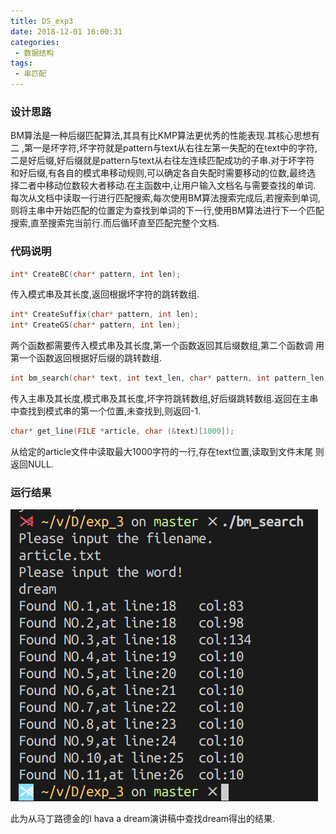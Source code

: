 ```yaml
---
title: DS_exp3
date: 2018-12-01 16:00:31
categories:
 - 数据结构
tags:
 - 串匹配
---
```

### 设计思路
<!--more-->

BM算法是一种后缀匹配算法,其具有比KMP算法更优秀的性能表现.其核心思想有二
,第一是坏字符,坏字符就是pattern与text从右往左第一失配的在text中的字符,
二是好后缀,好后缀就是pattern与text从右往左连续匹配成功的子串.对于坏字符
和好后缀,有各自的模式串移动规则,可以确定各自失配时需要移动的位数,最终选
择二者中移动位数较大者移动.在主函数中,让用户输入文档名与需要查找的单词.
每次从文档中读取一行进行匹配搜索,每次使用BM算法搜索完成后,若搜索到单词,
则将主串中开始匹配的位置定为查找到单词的下一行,使用BM算法进行下一个匹配
搜索,直至搜索完当前行.而后循环直至匹配完整个文档.
### 代码说明
```cpp
int* CreateBC(char* pattern, int len);
```
传入模式串及其长度,返回根据坏字符的跳转数组.
```cpp
int* CreateSuffix(char* pattern, int len);
int* CreateGS(char* pattern, int len);
```
两个函数都需要传入模式串及其长度,第一个函数返回其后缀数组,第二个函数调
用第一个函数返回根据好后缀的跳转数组.
```cpp
int bm_search(char* text, int text_len, char* pattern, int pattern_len, int *bc, int *gs);
```
传入主串及其长度,模式串及其长度,坏字符跳转数组,好后缀跳转数组.返回在主串
中查找到模式串的第一个位置,未查找到,则返回-1.
```cpp
char* get_line(FILE *article, char (&text)[1000]);
```
从给定的article文件中读取最大1000字符的一行,存在text位置,读取到文件末尾
则返回NULL.
### 运行结果
![运行结果](DS_exp3/ret.png)

此为从马丁路德金的I hava a dream演讲稿中查找dream得出的结果.
